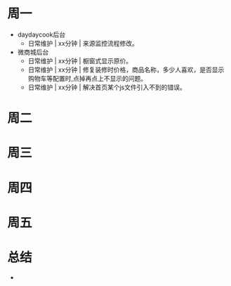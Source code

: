 # 周一
* daydaycook后台
    - 日常维护 | xx分钟 | 来源监控流程修改。
* 微商城后台
    - 日常维护 | xx分钟 | 橱窗式显示原价。
    - 日常维护 | xx分钟 | 修复装修时价格，商品名称，多少人喜欢，是否显示购物车等配置时,点掉再点上不显示的问题。
    - 日常维护 | xx分钟 | 解决首页某个js文件引入不到的错误。

# 周二

# 周三

# 周四

# 周五

# 总结
*

